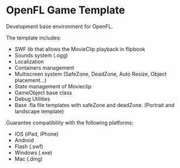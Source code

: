 # OpenFL Game Template

Development base environment for OpenFL.

The template includes:

- SWF lib that allows the MovieClip playback in flipbook
- Sounds system (.ogg)
- Localization
- Containers management
- Multiscreen system (SafeZone, DeadZone, Auto Resize, Object placement...)
- State management of Movieclip
- GameObject base class
- Debug Utilities
- Base .fla file templates with safeZone and deadZone. (Portrait and landscape template)

Guarantee compatibility with the following platforms:
- IOS (iPad, iPhone)
- Android
- Flash (.swf)
- Windows (.exe)
- Mac (.dmg)
